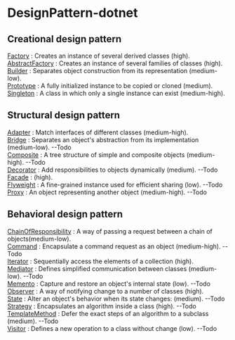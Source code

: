 # DesignPattern-dotnet
## Creational design pattern
[Factory](Creational/Factory/docs/README.md) : Creates an instance of several derived classes (high). <br>
[AbstractFactory](Creational/AbstractFactory/docs/README.md) : Creates an instance of several families of classes (high). <br>
[Builder](Creational/Builder/docs/README.md) :  Separates object construction from its representation (medium-low).<br>
[Prototype](Creational/Prototype/docs/README.md) :  A fully initialized instance to be copied or cloned (medium).<br>
[Singleton](Creational/Singleton/docs/README.md) :  A class in which only a single instance can exist (medium-high).<br>

## Structural design pattern
[Adapter](Structural/Adapter/docs/README.md) : Match interfaces of different classes (medium-high).<br> 
[Bridge](Structural/Bridge/docs/README.md) : Separates an object's abstraction from its implementation (medium-low). --Todo <br>
[Composite](Structural/Composite/docs/README.md) : A tree structure of simple and composite objects (medium-high). --Todo <br>
[Decorator](Structural/Decorator/docs/README.md) : Add responsibilities to objects dynamically (medium). --Todo <br>
[Facade](Structural/Facade/docs/README.md) : (high).<br>
[Flyweight](Structural/Flyweight/docs/README.md) : A fine-grained instance used for efficient sharing (low). --Todo <br>
[Proxy](Structural/Proxy/docs/README.md) : An object representing another object (medium-high). --Todo <br>

## Behavioral design pattern
[ChainOfResponsibility](Behavioral/ChainOfResponsibility/docs/README.md) : A way of passing a request between a chain of objects(medium-low). <br>
[Command](Behavioral/Command/docs/README.md) : Encapsulate a command request as an object (medium-high). --Todo <br>
[Iterator](Behavioral/Iterator/docs/README.md) : Sequentially access the elements of a collection (high).<br>
[Mediator](Behavioral/Mediator/docs/README.md) : Defines simplified communication between classes (medium-low). --Todo <br>
[Memento](Behavioral/Memento/docs/README.md) : Capture and restore an object's internal state (low). --Todo <br>
[Observer](Behavioral/Observer/docs/README.md) : A way of notifying change to a number of classes (high).<br>
[State](Behavioral/State/docs/README.md) : Alter an object's behavior when its state changes: (medium). --Todo <br>
[Strategy](Behavioral/Strategy/docs/README.md) : Encapsulates an algorithm inside a class (high). --Todo <br>
[TemplateMethod](Behavioral/TemplateMethod/docs/README.md) : Defer the exact steps of an algorithm to a subclass (medium). --Todo <br>
[Visitor](Behavioral/Visitor/docs/README.md) : Defines a new operation to a class without change (low). --Todo <br>
